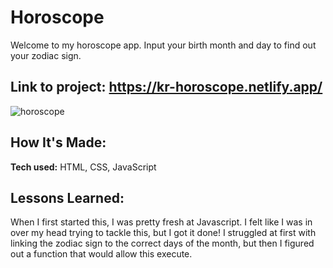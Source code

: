 # Horoscope
Welcome to my horoscope app. Input your birth month and day to find out your zodiac sign. 
## **Link to project:** https://kr-horoscope.netlify.app/
![horoscope](zodiacPic.jpg)

## How It's Made:
**Tech used:** HTML, CSS, JavaScript

## Lessons Learned:
When I first started this, I was pretty fresh at Javascript. I felt like I was in over my head trying to tackle this, but I got it done! I struggled at first with linking the zodiac sign to the correct days of the month, but then I figured out a function that would allow this execute.
